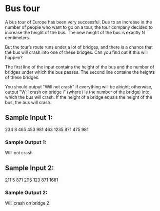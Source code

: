 # Bus tour

A bus tour of Europe has been very successful. Due to an increase in the number of people who want to go on a tour, the tour company decided to increase the height of the bus. The new height of the bus is exactly N centimeters.

But the tour’s route runs under a lot of bridges, and there is a chance that the bus will crash into one of these bridges. Can you find out if this will happen?

The first line of the input contains the height of the bus and the number of bridges under which the bus passes. The second line contains the heights of these bridges.

You should output "Will not crash" if everything will be alright; otherwise, output "Will crash on bridge i" (where i is the number of the bridge) into which the bus will crash. If the height of a bridge equals the height of the bus, the bus will crash.

## Sample Input 1:

234 8
465 453 981 463 1235 871 475 981

### Sample Output 1:

Will not crash

## Sample Input 2:

211 5
871 205 123 871 1681

### Sample Output 2:

Will crash on bridge 2
